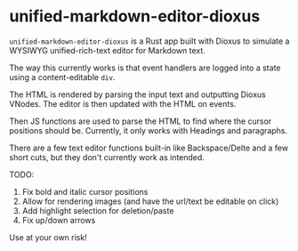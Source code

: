 # unified-markdown-editor-dioxus

`unified-markdown-editor-dioxus` is a Rust app built with Dioxus to simulate a WYSIWYG unified-rich-text editor for Markdown text.

The way this currently works is that event handlers are logged into a state using a content-editable `div`.

The HTML is rendered by parsing the input text and outputting Dioxus VNodes. The editor is then updated with the HTML on events.

Then JS functions are used to parse the HTML to find where the cursor positions should be. Currently, it only works with Headings and paragraphs.

There are a few text editor functions built-in like Backspace/Delte and a few short cuts, but they don't currently work as intended.

TODO:
1. Fix bold and italic cursor positions
2. Allow for rendering images (and have the url/text be editable on click)
3. Add highlight selection for deletion/paste
4. Fix up/down arrows

Use at your own risk!